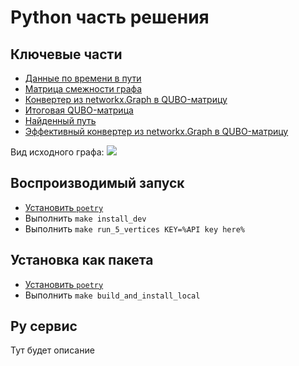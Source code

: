# Python часть решения

## Ключевые части

- [Данные по времени в пути](./data/paths.csv)
- [Матрица смежности графа](./data/results/adjacency.npy)
- [Конвертер из networkx.Graph в QUBO-матрицу](./solution/converters/tsp2qubo.py)
- [Итоговая QUBO-матрица](./data/results/Q.npy)
- [Найденный путь](./data/results/answer.csv)
- [Эффективный конвертер из networkx.Graph в QUBO-матрицу](./solution/service/solver/eff_tsp2qubo.py)

Вид исходного графа:
![](./data/results/problem_graph.png)

## Воспроизводимый запуск

- [Установить `poetry`](https://python-poetry.org/docs/#installation)
- Выполнить `make install_dev`
- Выполнить `make run_5_vertices KEY=%API key here%`

## Установка как пакета

- [Установить `poetry`](https://python-poetry.org/docs/#installation)
- Выполнить `make build_and_install_local`

## Py сервис

Тут будет описание
